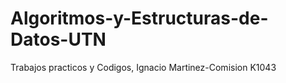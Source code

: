 # Algoritmos-y-Estructuras-de-Datos-UTN
Trabajos practicos y Codigos, Ignacio Martinez-Comision K1043
